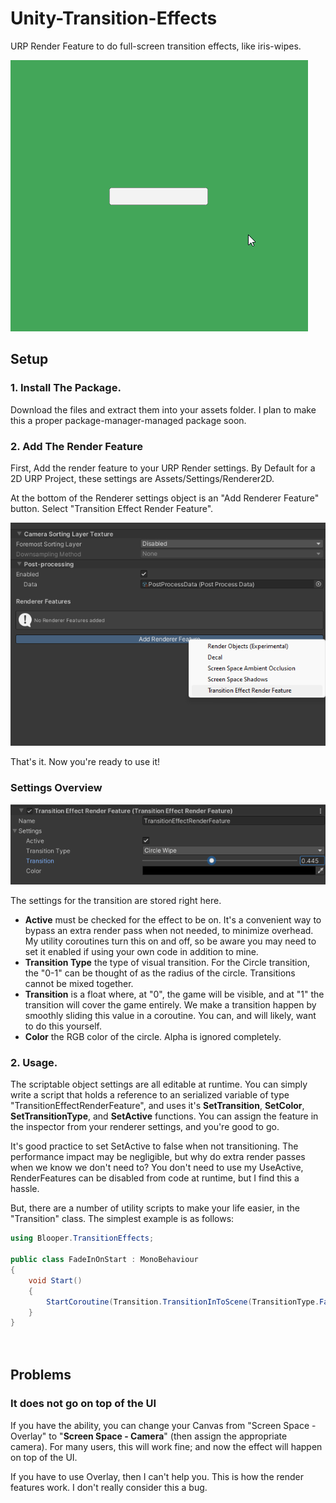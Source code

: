 # Unity-Transition-Effects
URP Render Feature to do full-screen transition effects, like iris-wipes.

![Examples of the Transitions](/Documentation/transitionEffect.gif)

## Setup

### 1. Install The Package.

Download the files and extract them into your assets folder. 
I plan to make this a proper package-manager-managed package soon.

### 2. Add The Render Feature

First, Add the render feature to your URP Render settings. By Default for a 2D URP Project, these settings are Assets/Settings/Renderer2D.

At the bottom of the Renderer settings object is an "Add Renderer Feature" button. Select "Transition Effect Render Feature".

![](./Documentation/addRenderFeature.png)

That's it. Now you're ready to use it!

### Settings Overview

![Settings of the Render Feature](./Documentation/settings.png)

The settings for the transition are stored right here.
- **Active** must be checked for the effect to be on. It's a convenient way to bypass an extra render pass when not needed, to minimize overhead. My utility coroutines turn this on and off, so be aware you may need to set it enabled if using your own code in addition to mine.
- **Transition Type** the type of visual transition. For the Circle transition, the "0-1" can be thought of as the radius of the circle. Transitions cannot be mixed together.
- **Transition** is a float where, at "0", the game will be visible, and at "1" the transition will cover the game entirely. We make a transition happen by smoothly sliding this value in a coroutine.
You can, and will likely, want to do this yourself.
- **Color** the RGB color of the circle. Alpha is ignored completely.

### 2. Usage.
The scriptable object settings are all editable at runtime. You can simply write a script that holds a reference to an serialized variable of type "TransitionEffectRenderFeature", and uses it's **SetTransition**, **SetColor**, **SetTransitionType**, and **SetActive** functions. You can assign the feature in the inspector from your renderer settings, and you're good to go. 

It's good practice to set SetActive to false when not transitioning. The performance impact may be negligible, but why do extra render passes when we know we don't need to? You don't need to use my UseActive, RenderFeatures can be disabled from code at runtime, but I find this a hassle.

But, there are a number of utility scripts to make your life easier, in the "Transition" class. The simplest example is as follows:

```c#
using Blooper.TransitionEffects;

public class FadeInOnStart : MonoBehaviour
{
    void Start()
    {
        StartCoroutine(Transition.TransitionInToScene(TransitionType.Fade,0.1f, 0.85f, Color.black));
    }
}
  
   
```

## Problems

### It does not go on top of the UI

If you have the ability, you can change your Canvas from "Screen Space - Overlay" to "**Screen Space - Camera**" (then assign the appropriate camera). For many users, this will work fine; and now the effect will happen on top of the UI.

If you have to use Overlay, then I can't help you. This is how the render features work. I don't really consider this a bug.

 